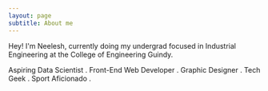 ```yaml
---
layout: page
subtitle: About me
---
```

Hey! I'm Neelesh, currently doing my undergrad focused in Industrial Engineering at the College of Engineering Guindy. 

Aspiring Data Scientist . Front-End Web Developer . Graphic Designer . Tech Geek . Sport Aficionado .


